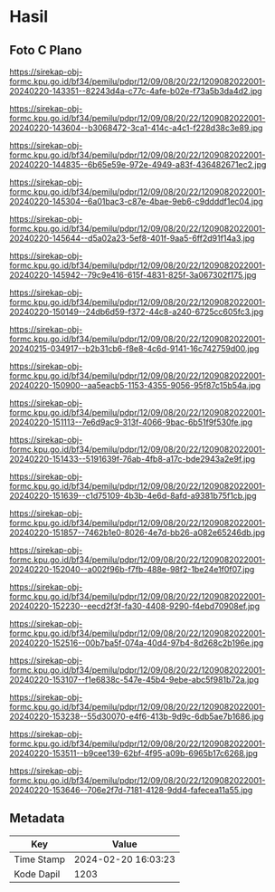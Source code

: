 # Hasil

## Foto C Plano

https://sirekap-obj-formc.kpu.go.id/bf34/pemilu/pdpr/12/09/08/20/22/1209082022001-20240220-143351--82243d4a-c77c-4afe-b02e-f73a5b3da4d2.jpg

https://sirekap-obj-formc.kpu.go.id/bf34/pemilu/pdpr/12/09/08/20/22/1209082022001-20240220-143604--b3068472-3ca1-414c-a4c1-f228d38c3e89.jpg

https://sirekap-obj-formc.kpu.go.id/bf34/pemilu/pdpr/12/09/08/20/22/1209082022001-20240220-144835--6b65e59e-972e-4949-a83f-436482671ec2.jpg

https://sirekap-obj-formc.kpu.go.id/bf34/pemilu/pdpr/12/09/08/20/22/1209082022001-20240220-145304--6a01bac3-c87e-4bae-9eb6-c9ddddf1ec04.jpg

https://sirekap-obj-formc.kpu.go.id/bf34/pemilu/pdpr/12/09/08/20/22/1209082022001-20240220-145644--d5a02a23-5ef8-401f-9aa5-6ff2d91f14a3.jpg

https://sirekap-obj-formc.kpu.go.id/bf34/pemilu/pdpr/12/09/08/20/22/1209082022001-20240220-145942--79c9e416-615f-4831-825f-3a067302f175.jpg

https://sirekap-obj-formc.kpu.go.id/bf34/pemilu/pdpr/12/09/08/20/22/1209082022001-20240220-150149--24db6d59-f372-44c8-a240-6725cc605fc3.jpg

https://sirekap-obj-formc.kpu.go.id/bf34/pemilu/pdpr/12/09/08/20/22/1209082022001-20240215-034917--b2b31cb6-f8e8-4c6d-9141-16c742759d00.jpg

https://sirekap-obj-formc.kpu.go.id/bf34/pemilu/pdpr/12/09/08/20/22/1209082022001-20240220-150900--aa5eacb5-1153-4355-9056-95f87c15b54a.jpg

https://sirekap-obj-formc.kpu.go.id/bf34/pemilu/pdpr/12/09/08/20/22/1209082022001-20240220-151113--7e6d9ac9-313f-4066-9bac-6b51f9f530fe.jpg

https://sirekap-obj-formc.kpu.go.id/bf34/pemilu/pdpr/12/09/08/20/22/1209082022001-20240220-151433--5191639f-76ab-4fb8-a17c-bde2943a2e9f.jpg

https://sirekap-obj-formc.kpu.go.id/bf34/pemilu/pdpr/12/09/08/20/22/1209082022001-20240220-151639--c1d75109-4b3b-4e6d-8afd-a9381b75f1cb.jpg

https://sirekap-obj-formc.kpu.go.id/bf34/pemilu/pdpr/12/09/08/20/22/1209082022001-20240220-151857--7462b1e0-8026-4e7d-bb26-a082e65246db.jpg

https://sirekap-obj-formc.kpu.go.id/bf34/pemilu/pdpr/12/09/08/20/22/1209082022001-20240220-152040--a002f96b-f7fb-488e-98f2-1be24e1f0f07.jpg

https://sirekap-obj-formc.kpu.go.id/bf34/pemilu/pdpr/12/09/08/20/22/1209082022001-20240220-152230--eecd2f3f-fa30-4408-9290-f4ebd70908ef.jpg

https://sirekap-obj-formc.kpu.go.id/bf34/pemilu/pdpr/12/09/08/20/22/1209082022001-20240220-152516--00b7ba5f-074a-40d4-97b4-8d268c2b196e.jpg

https://sirekap-obj-formc.kpu.go.id/bf34/pemilu/pdpr/12/09/08/20/22/1209082022001-20240220-153107--f1e6838c-547e-45b4-9ebe-abc5f981b72a.jpg

https://sirekap-obj-formc.kpu.go.id/bf34/pemilu/pdpr/12/09/08/20/22/1209082022001-20240220-153238--55d30070-e4f6-413b-9d9c-6db5ae7b1686.jpg

https://sirekap-obj-formc.kpu.go.id/bf34/pemilu/pdpr/12/09/08/20/22/1209082022001-20240220-153511--b9cee139-62bf-4f95-a09b-6965b17c6268.jpg

https://sirekap-obj-formc.kpu.go.id/bf34/pemilu/pdpr/12/09/08/20/22/1209082022001-20240220-153646--706e2f7d-7181-4128-9dd4-fafecea11a55.jpg


## Metadata

| Key        | Value               |
| ---------- | ------------------- |
| Time Stamp | 2024-02-20 16:03:23 |
| Kode Dapil | 1203                |



